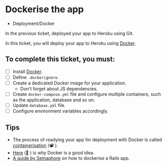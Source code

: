 # Dockerise the app

- Deployment/Docker

In the previous ticket, deployed your app to Heroku using Git.

In this ticket, you will deploy your app to Heroku using [Docker](https://www.docker.com/).

## To complete this ticket, you must:

- [ ] Install [Docker](https://docs.docker.com/get-started/).
- [ ] Define `.dockerignore`.
- [ ] Create a dedicated Docker image for your application.
  - Don't forget about JS dependencies.
- [ ] Create `docker-compose.yml` file and configure multiple containers, such as the application, database and so on.
- [ ] Update `database.yml` file.
- [ ] Configure environment variables accordingly.

## Tips

- The process of readying your app for deployment with Docker is called [containerisation](https://www.youtube.com/watch?v=0qotVMX-J5s) (📽️ ).
- [Here](https://www.microfocus.com/documentation/enterprise-developer/ed40pu5/ETS-help/GUID-F5BDACC7-6F0E-4EBB-9F62-E0046D8CCF1B.html) (📄 ) is why Docker is a good idea.
- [A guide by Semaphore](https://semaphoreci.com/community/tutorials/dockerizing-a-ruby-on-rails-application) on how to dockerise a Rails app.